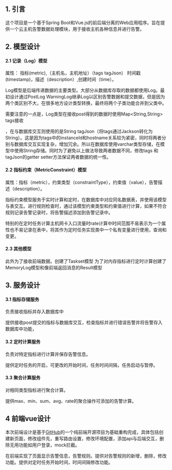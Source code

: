 ## 1. 引言

这个项目是一个基于Spring Boot和Vue.js的前后端分离的Web应用程序。旨在提供一个云主机告警数据处理模块，用于接收主机各种信息并进行告警。

 

## 2. 模型设计

#### 2.1 记录（Log）模型

属性： 指标(metric),（主机名，主机地址）（tags tagJson） 时间戳(timestamp)，描述（description）,创建时间（time）。

 

Log模型是后端传递数据的主要类型。大部分从数据库存取的数据都使用Log。最初设计通过PostLog WarningLog继承Log以区别告警数据和提交数据，但是因为两个类区别不大，在很多地方设计类型转换，最终将两个子类功能合并到父类中。

需要注意的一点是，Log类型在接收post得到的数据时使用Map<String,String> tags接收

，在与数据库交互则使用的是String tagJson（将tags通过Jackson转化为String）。这是因为tags中的instanceId和hostname关系较为紧密，同时将两者分别与数据库交互实现复杂，增加冗余。所以在数据库使用varchar类型存储，在模型中使用String存储。同时为了避免以上做法导致两者数据不同，修改tags 和tagJson的getter setter方法保证两者数据的统一性。

#### 2.2 指标约束（MetricConstraint）模型

属性：指标（metric），约束类型（constraintType），约束值（value），告警描述（description）。



指标约束模型服务于实时计算和定时，在数据库中对应同名数据表，并使用该模型与表交互。进行规则检查时，通过该模型约束类型和约束值进行计算，如果不符合规则记录告警记录时，将告警描述添加到告警记录中。

特别的在定时任务计算主机网卡入口流量时rate计算中时间范围不易表示为一个属性也不易记录在表中，将其作为定时任务实现类中一个私有变量进行使用，查询和变更。



#### 2.3 其他模型

此外为了接收前端数据。创建了Taskset模型 为了对内存指标进行定时计算创建了MemoryLog模型和像前端返回消息的Result模型

## 3. 服务设计

#### 3.1 指标存储服务

负责接收指标并存入数据库中

提供接收post提交的指标与数据库交互，检查指标并进行错误告警并将告警存入数据库中功能，

#### 3.2 定时计算服务

负责对特定指标进行计算并保存告警信息。

提供定时任务的开启，可更改的开始时间，任务时间间隔，任务启动与暂停。

#### 3.3 聚合计算服务

对相同类型指标进行聚合计算。

提供max、min、sum、avg、rate的聚合操作可添加的告警计算。


## 4 前端vue设计

本次前端设计是基于[GitHub](https://github.com/PanJiaChen/vue-admin-template)的一个纯前端开源项目为基础重构完成，具体包括创建新页面，修改组件先，重写路由设置，修改环境配置，添加api与后端交互，删除无用功能如用户登录，mock拦截。



在前端实现了页面显示告警信息，告警规则。提供对告警规则的新增，删除，修改功能。提供对定时任务开始时间，时间间隔修改功能。

 
